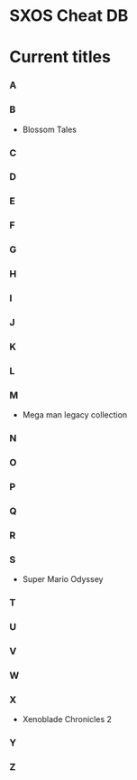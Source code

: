 # SXOS Cheat DB

# Current titles

### A

### B
* Blossom Tales

### C

### D

### E

### F

### G

### H

### I

### J

### K

### L

### M
* Mega man legacy collection

### N

### O

### P

### Q

### R

### S
* Super Mario Odyssey

### T

### U

### V

### W

### X
* Xenoblade Chronicles 2

### Y

### Z
